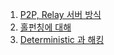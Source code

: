 1. [P2P, Relay 서버 방식](https://github.com/ckdqja135/Typescript-restful-starter/blob/master/mdfile/Networking/2020-10-19/P2P%2C%20Relay%20%EC%84%9C%EB%B2%84%20%EB%B0%A9%EC%8B%9D.md)
2. [홀펀칭에 대해](https://github.com/ckdqja135/Typescript-restful-starter/blob/master/mdfile/Networking/2020-10-19/%ED%99%80%ED%8E%80%EC%B9%AD%EC%97%90%20%EB%8C%80%ED%95%B4.md)
3. [Deterministic 과 해킹](https://github.com/ckdqja135/Typescript-restful-starter/blob/master/mdfile/Networking/2020-10-19/Deterministic%20%EA%B3%BC%20%ED%95%B4%ED%82%B9.md)
